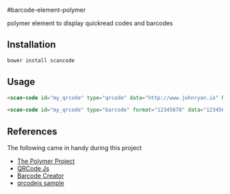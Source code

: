 #barcode-element-polymer

polymer element to display quickread codes and barcodes

## Installation

``` bash
bower install scancode
```

## Usage

``` html
<scan-code id="my_qrcode" type="qrcode" data="http://www.johnryan.io" height="100" width="100"></scan-code>

<scan-code id="my_qrcode" type="barcode" format="12345678" data="12345678" height="100" width="100"></scan-code>

```

## References

The following came in handy during this project

- [The Polymer Project](https://www.polymer-project.org/0.5/)
- [QRCode Js](https://github.com/janantala/qrcode.js)
- [Barcode Creator](http://barcode-coder.com/en/barcode-jquery-plugin-201.html)
- [qrcodejs sample](http://davidshimjs.github.io/qrcodejs/)
